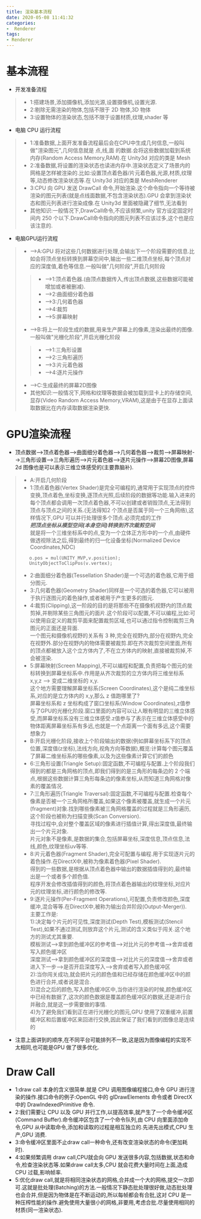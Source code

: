 ```yaml
---
title: 渲染基本流程
date: 2020-05-08 11:41:32
categories:
-  Renderer
tags:
- Renderer
---
```


# 基本流程
* 开发准备流程
> * 1:搭建场景,添加摄像机,添加光源,设置摄像机,设置光源.
> * 2:剔除无需渲染的物体,包括不限于 2D 物体,3D 物体 
> * 3:设置物体的渲染状态,包括不限于设置材质,纹理,shader 等


* 电脑 CPU 运行流程
> * 1:准备数据,上面开发准备流程最后会在CPU中生成几何信息,一般叫做"渲染图元",几何信息就是 点,线,面 的数据.会将这些数据加载到系统内存(Random Access Memory,RAM).在 Unity3d 对应的类是 Mesh
> * 2:准备数据,将设置的渲染状态也读进内存中.渲染状态定义了场景内的网格是怎样被渲染的.比如:设置顶点着色器/片元着色器,光源,材质,纹理等,动态修改渲染状态等.在 Unity3d 对应的类是 MeshRenderer
> * 3:CPU 向 GPU 发送 DrawCall 命令,开始渲染.这个命令指向一个等待被渲染的图元列表(就是点线面数据,不包含渲染状态).GPU 会拿到渲染状态和图元列表进行渲染成像.在 Unity3d 里面被隐藏了细节,无法看到
> * 其他知识:一般情况下,DrawCall命令,不应该频繁,unity 官方设定固定时间内 250 个以下.DrawCall命令指向的图元列表不应该过多,这个也是应该注意的.


* 电脑GPU运行流程
> * -->A:GPU 将对这些几何数据进行处理,会输出下一个阶段需要的信息.比如会将顶点坐标转换到屏幕空间中,输出一些二维顶点坐标,每个顶点对应的深度值,着色等信息.一般叫做"几何阶段",开启几何阶段
>> * -->1:顶点着色器.(由顶点数据传入,传出顶点数据,这些数据可能被增加或者被删减).
>> * -->2:曲面细分着色器
>> * -->3:几何着色器
>> * -->4:裁剪
>> * -->5:屏幕映射
> * -->B:将上一阶段生成的数据,用来生产屏幕上的像素,渲染出最终的图像.一般叫做"光栅化阶段",开启光栅化阶段
>> * -->1:三角形设置
>> * -->2:三角形遍历
>> * -->3:片元着色器
>> * -->4:逐片元操作
> * -->C:生成最终的屏幕2D图像
> * 其他知识:一般情况下,网格和纹理等数据会被加载到显卡上的存储空间,显存(Video Random Access Memory,VRAM),这是由于在显存上面读取数据比在内存读取数据渲染更快.


# GPU渲染流程


* 顶点数据-->顶点着色器-->曲面细分着色器-->几何着色器-->裁剪-->屏幕映射-->三角形设置-->三角形遍历-->片元着色器-->逐片元操作-->屏幕2D图像,屏幕 2d 图像也是可以表示三维立体感受的(主要靠脑补).
> * A:开启几何阶段
> * 1:顶点着色器(Vertex Shader)是完全可编程的,通常用于实现顶点的控件变换,顶点着色,坐标变换,逐顶点光照,后续阶段的数据等功能.输入进来的每个顶点都会调用一次顶点着色器,不可以创建或者销毁顶点,无法得到顶点与顶点之间的关系.(无法得知2 个顶点是否属于同一个三角网络),这样情况下,GPU 可以并行处理很多个顶点.必须完成的工作    
> ***把顶点坐标从模型空间(本身空间)转换到齐次裁剪空间***        
> 就是将一个三维坐标系中的点,变为一个立体正方形中的一个点,由硬件做透视除法之后,得到最终的归一化设备坐标(Normalized Device Coordinates,NDC)
> ```
>    o.pos = mul(UNITY_MVP,v.position);
>    UnityObjectToClipPos(v.vertex);
> ```
> * 2:曲面细分着色器(Tessellation Shader)是一个可选的着色器,它用于细分图元.
> * 3:几何着色器(Geometry Shader)同样是一个可选的着色器,它可以被用于执行逐图元的着色操作,或者被用于产生更多的图元.
> * 4:裁剪(Clipping),这一阶段的目的是将那些不在摄像机视野内的顶点裁剪掉,并剔除某些三角图元的面片.这个阶段可以配置,不可以编程,比如:可以使用自定义的裁剪平面来配置裁剪区域,也可以通过指令控制裁剪三角图元的正面还是背面.     
一个图元和摄像机视野的关系有 3 种,完全在视野内,部分在视野内,完全在视野外.部分在视野内的物体需要被裁剪.即在齐次裁剪空间里面,所有的顶点都被放入这个立方体内了,不在立方体内的映射,直接被裁剪掉,不会被渲染.
> * 5:屏幕映射(Screen Mapping),不可以编程和配置,负责把每个图元的坐标转换到屏幕坐标系中.作用是从齐次裁剪的立方体内将三维坐标系x,y,z --> 变成二维坐标的 x,y.      
这个地方需要理解屏幕坐标系(Screen Coordinates),这个是纯二维坐标系,对应的是立方体内的 x,y,那么 z 值跑哪里了?     
屏幕坐标系和 z 坐标构成了窗口坐标系(Window Coordinates),z值参与了GPU的光栅化阶段.窗口里面的内容可以让人眼有明显的三维立体感受,而屏幕坐标系没有三维立体感受.z值参与了表示在三维立体感受中的物体距离屏幕坐标系有多远,也就是一个点距离一个面有多远,这个需要想象力
> * B:开启光栅化阶段,接收上个阶段输出的数据(例如屏幕坐标系下的顶点位置,深度值(z坐标),法线方向,视角方向等数据),概览:计算每个图元覆盖了屏幕二维坐标系的哪些像素,以及为这些像素计算它们的颜色
> * 6:三角形设置(Triangle Setup):固定函数,不可编程与配置.上个阶段我们得到的都是三角网格的顶点,即我们得到的是三角形的每条边的 2 个端点,根据这些数据计算三角形每条边的像素坐标,从而知道三角网格对像素的覆盖情况.       
> * 7:三角形遍历(Triangle Traversal):固定函数,不可编程与配置.检查每个像素是否被一个三角网格所覆盖,如果这个像素被覆盖,就生成一个片元(fragment)对象.找到哪些像素被三角网格覆盖的过程就是三角形遍历,这个阶段也被称为扫描变换(Scan Conversion).     
寻找过程中,会对整个覆盖区域的像素进行插值计算,得出深度值,最终输出一个片元对象.      
片元对象不是像素,是数据的集合,包括屏幕坐标,深度信息,顶点信息,法线,颜色,纹理坐标uv等等.
> * 8:片元着色器(Fragment Shader),完全可配置与编程.用于实现逐片元的着色操作.在DirectX中,被称为像素着色器(Pixel Shader).        
得到的一些数据,是根据从顶点着色器中输出的数据插值得到的,最终输出是一个或者多个颜色值.       
程序开发会修改插值得到的颜色,将顶点着色器输出的纹理坐标,对应片元的纹理坐标,进行颜色的修改等.
> * 9:逐片元操作(Per-Fragment Operations),可配置,负责修改颜色,深度缓冲,混合等等.在DirectX中,被称为输出合并阶段(Output-Merger)).         
主要工作是:     
1):决定每个片元的可见性,深度测试(Depth Test),模板测试(Stencil Test),如果不通过测试,则放弃这个片元,测试的含义类似于闯关.这个地方的测试尤其重要.        
模板测试-->拿到颜色缓冲区的参考值-->对比片元的参考值-->舍弃或者写入颜色缓冲区       
深度测试-->拿到颜色缓冲区的深度值-->对比片元的深度值-->舍弃或者进入下一步-->是否开启深度写入-->舍弃或者写入颜色缓冲区        
2):当你闯关成功,就会把片元的颜色值和已经存储在颜色缓冲区中的颜色进行合并,或者说是混合.      
3)混合之后的颜色,写入颜色缓冲区中,当你进行渲染的时候,颜色缓冲区中已经有数据了,这次的颜色数据是覆盖颜色缓冲区的数据,还是进行合并融合,就是这一步需要做的事情.     
4)为了避免我们看到正在进行光栅化的图元,GPU 使用了双重缓冲,前置缓冲区和后置缓冲区来回进行交换,因此保证了我们看到的图像总是连续的
* 注意上面讲到的顺序,在不同平台可能排列不一致,这是因为图像编程的实现不太相同,也可能是GPU 做了很多优化.      


# Draw Call 
* 1:draw call 本身的含义很简单.就是 CPU 调用图像编程接口,命令 GPU 进行渲染的操作.接口命令的例子:OpenGL 中的 glDrawElements 命令或者 DirectX 中的 DrawIndexedPrimitive 命令.
* 2:我们需要让 CPU 以及 GPU 并行工作,以提高效率,就产生了一个命令缓冲区(Command Buffer).命令缓冲区包含了一个命令队列,由 CPU 向里面添加命令,GPU 从中读取命令,添加和读取的过程是相互独立的.先进先出模式,CPU 生产,GPU 消费.
* 3:命令缓冲区里面不止draw call一种命令,还有改变渲染状态的命令(更加耗时).
* 4:如果频繁调用 draw call,CPU就会向 GPU 发送很多内容,包括数据,状态和命令,检查渲染状态等.如果draw call太多,CPU 就会花费大量时间在上面,造成 CPU 过载,影响帧率.
* 5:优化draw call,就是将相同渲染状态的网格,合并成一个大的网格,提交一次即可.这就是批处理(Batching)的方法.一般情况下静态批处理很好做,动态批处理也会合并,但是因为物体是在不断运动的,所以每帧都会有合批,这对 CPU 是一种压榨性能的操作.避免使用大量很小的网格,非要用,考虑合批.尽量使用相同的材质(同一渲染状态).